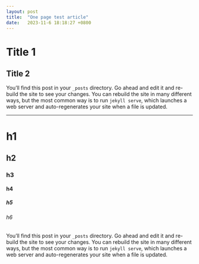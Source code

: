 ```yaml
---
layout: post
title:  "One page test article"
date:   2023-11-6 18:18:27 +0800
---
```


# Title 1

## Title 2

You’ll find this post in your `_posts` directory. Go ahead and edit it and re-build the site to see your changes. You can rebuild the site in many different ways, but the most common way is to run `jekyll serve`, which launches a web server and auto-regenerates your site when a file is updated.

---

# h1
## h2
### h3
#### h4
##### h5
###### h6

You’ll find this post in your `_posts` directory. Go ahead and edit it and re-build the site to see your changes. You can rebuild the site in many different ways, but the most common way is to run `jekyll serve`, which launches a web server and auto-regenerates your site when a file is updated.

